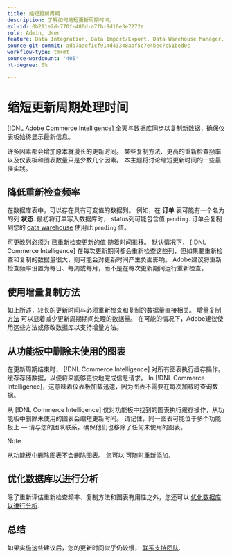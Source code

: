 ```yaml
---
title: 缩短更新周期
description: 了解如何缩短更新周期时间。
exl-id: 0b211e2d-770f-480d-a7fb-8d10e3e7272e
role: Admin, User
feature: Data Integration, Data Import/Export, Data Warehouse Manager, Dashboards
source-git-commit: adb7aaef1cf914d43348abf5c7e4bec7c51bed0c
workflow-type: tm+mt
source-wordcount: '405'
ht-degree: 0%

---
```


# 缩短更新周期处理时间

[!DNL Adobe Commerce Intelligence] 全天与数据库同步以复制新数据，确保仪表板始终显示最新信息。

许多因素都会增加原本就漫长的更新时间。 某些复制方法、更高的重新检查频率以及仪表板和图表数量只是少数几个因素。 本主题将讨论缩短更新时间的一些最佳实践。

## 降低重新检查频率

在数据库表中，可以存在具有可变值的数据列。 例如，在 **订单** 表可能有一个名为的列 **状态**. 最初将订单写入数据库时， status列可能包含值 `pending`. 订单会复制到您的 [data warehouse](../data-analyst/data-warehouse-mgr/tour-dwm.md) 使用此 `pending` 值。

可更改列必须为 [已重新检查更新的值](../data-analyst/data-warehouse-mgr/cfg-data-rechecks.md) 随着时间推移。 默认情况下， [!DNL Commerce Intelligence] 在每次更新期间都会重新检查这些列，但如果要重新检查和复制的数据量很大，则可能会对更新时间产生负面影响。 Adobe建议将重新检查频率设置为每日、每周或每月，而不是在每次更新期间运行重新检查。

## 使用增量复制方法

如上所述，较长的更新时间与必须重新检查和复制的数据量直接相关。 [增量复制方法](../data-analyst/data-warehouse-mgr/cfg-replication-methods.md) 可以显着减少更新周期期间处理的数据量。 在可能的情况下，Adobe建议使用这些方法或修改数据库以支持增量方法。

## 从功能板中删除未使用的图表

在更新周期结束时， [!DNL Commerce Intelligence] 对所有图表执行缓存操作。 缓存存储数据，以便将来能够更快地完成信息请求。 In [!DNL Commerce Intelligence]，这意味着仪表板加载迅速，因为图表不需要在每次加载时查询数据。

从 [!DNL Commerce Intelligence] 仅对功能板中找到的图表执行缓存操作，从功能板中删除未使用的图表会缩短更新时间。 请记住，同一图表可能位于多个功能板上 — 请与您的团队联系，确保他们也移除了任何未使用的图表。

>[!NOTE]
>
>从功能板中删除图表不会删除图表。 您可以 [可随时重新添加](../data-user/dashboards/add-charts-dashboard.md).

## 优化数据库以进行分析

除了重新评估重新检查频率、复制方法和图表有用性之外，您还可以 [优化数据库以进行分析](../best-practices/opt-db-analysis.md).

## 总结

如果实施这些建议后，您的更新时间似乎仍较慢， [联系支持团队](https://experienceleague.adobe.com/docs/commerce-knowledge-base/kb/troubleshooting/miscellaneous/mbi-service-policies.html).
